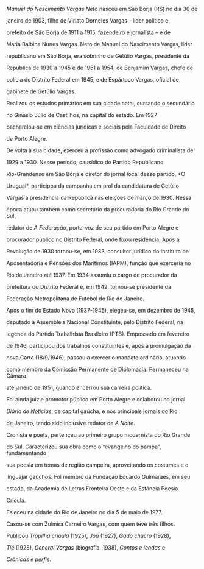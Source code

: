 

*Manuel do Nascimento Vargas Neto* nasceu em São Borja (RS) no dia 30 de

janeiro de 1903, filho de Viriato Dorneles Vargas – líder político e

prefeito de São Borja de 1911 a 1915, fazendeiro e jornalista – e de

Maria Balbina Nunes Vargas. Neto de Manuel do Nascimento Vargas, líder

republicano em São Borja, era sobrinho de Getúlio Vargas, presidente da

República de 1930 a 1945 e de 1951 a 1954, de Benjamim Vargas, chefe de

polícia do Distrito Federal em 1945, e de Espártaco Vargas, oficial de

gabinete de Getúlio Vargas.



Realizou os estudos primários em sua cidade natal, cursando o secundário

no Ginásio Júlio de Castilhos, na capital do estado. Em 1927

bacharelou-se em ciências jurídicas e sociais pela Faculdade de Direito

de Porto Alegre.



De volta à sua cidade, exerceu a profissão como advogado criminalista de

1929 a 1930. Nesse período, causídico do Partido Republicano

Rio-Grandense em São Borja e diretor do jornal local desse partido, *O

Uruguai*, participou da campanha em prol da candidatura de Getúlio

Vargas à presidência da República nas eleições de março de 1930. Nessa

época atuou também como secretário da procuradoria do Rio Grande do Sul,

redator de *A Federação*, porta-voz de seu partido em Porto Alegre e

procurador público no Distrito Federal, onde fixou residência. Após a

Revolução de 1930 tornou-se, em 1933, consultor jurídico do Instituto de

Aposentadoria e Pensões dos Marítimos (IAPM), função que exerceria no

Rio de Janeiro até 1937. Em 1934 assumiu o cargo de procurador da

prefeitura do Distrito Federal e, em 1942, tornou-se presidente da

Federação Metropolitana de Futebol do Rio de Janeiro.



Após o fim do Estado Novo (1937-1945), elegeu-se, em dezembro de 1945,

deputado à Assembleia Nacional Constituinte, pelo Distrito Federal, na

legenda do Partido Trabalhista Brasileiro (PTB). Empossado em fevereiro

de 1946, participou dos trabalhos constituintes e, após a promulgação da

nova Carta (18/9/1946), passou a exercer o mandato ordinário, atuando

como membro da Comissão Permanente de Diplomacia. Permaneceu na Câmara

até janeiro de 1951, quando encerrou sua carreira política.



Foi ainda juiz e promotor público em Porto Alegre e colaborou no jornal

*Diário de Notícias*, da capital gaúcha, e nos principais jornais do Rio

de Janeiro, tendo sido inclusive redator de *A Noite*.



Cronista e poeta, pertenceu ao primeiro grupo modernista do Rio Grande

do Sul. Caracterizou sua obra como o “evangelho do pampa”, fundamentando

sua poesia em temas de região campeira, aproveitando os costumes e o

linguajar gaúchos. Foi membro da Fundação Eduardo Guimarães, em seu

estado, da Academia de Letras Fronteira Oeste e da Estância Poesia

Crioula.



Faleceu na cidade do Rio de Janeiro no dia 5 de maio de 1977.



Casou-se com Zulmira Carneiro Vargas, com quem teve três filhos.



Publicou *Tropilha crioula* (1925), *Joá* (1927), *Gado chucro* (1928),

*Tié* (1928), *General Vargas* (biografia, 1938), *Contos e lendas* e

*Crônicas e perfis*.



